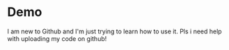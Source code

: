 # Demo

I am new to Github and I'm just trying to learn how to use it.
Pls i need help with uploading my code on github!
